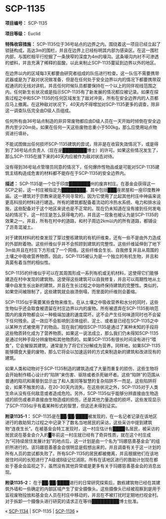 # SCP-1135
                        


**项目编号：** SCP-1135

**项目等级：** Euclid

**特殊收容措施：** SCP-1135位于36号站点的边界之内。围绕着这一项目已经立起了锁链构成，高达3m的围栏，并且在边界上已经标明其内部为感染区。在这一围栏内部，与围栏相平行挖掘了一条狭窄的深度为4m的壕沟。这条壕沟内衬不可渗透的塑料，并且充满了稀释的盐酸，以此来制止SCP-1135蔓延到边界以外的地区。

在边界以内的区域每3天都要由研究者组成的队伍进行检查。这一队伍不需要携带武器或是为了敌对状况做准备，但是在任何处于安全边界以内的情况下都要携带双程通讯的无线对讲机，并且任何时候队员都要保持在一个以上的同伴视线范围之内。任何新生长状况或是指示SCP-1135有了新发展的情况都应被记录。如果在探索过程之中和SCP-1135的任何区域发生了敌对冲突，所有在安全边界内的人员都应马上撤离。在这种敌对状况下，40天内不得增加对SCP-1135更多的调查，除非这一调查队伍完全由D级人员组成。

任何所有由36号站点制造的非异常废物都应由D级人员在一天开始时倾倒在安全边界内至少20m处。如果在任何一天这些废物总重小于500kg，那么应使用站点物资进行填补。

不能试图做出任何损坏SCP-1135建筑的尝试，除非是在收容失效情况下，或是得到了36号站点负责人（现在是████████博士）的许可。如果这些情况发生了，那么SCP-1135在接下来的40天内应被作为敌对状态对待。

没有得到36号站点管理员同意的情况下，任何爆炸性物品或是可能对SCP-1135建筑主结构造成危害的材料都不能存在于SCP-1135的安全边界内。

**描述：** SCP-1135是一个位于印度███████州的废弃村庄。在基金会获得这一SCP之前，这一村庄被指定为████████。其中包括███座房屋和一座印度教神庙。这一建筑对于宗教来说是不同寻常的，因为它使用了比起其他村庄中神庙来说更高科技的材料进行建造。所有的建筑都配备着流动的冷热水系统、电力和排水设施，这些配备对于这个地区来说也是不正常的。现在仍未知道在没有接到任何发电站的情况下，这一村庄是怎么获得电力的，并且这一现象也被认为是SCP-1135的效果之一。并且，所有在村中的道路，和村子周边2km以内的所有道路，都铺设了沥青混凝土。

对于建筑材料的检查发现了穿过整栋建筑的有机纤维束，还有一些不是由外力造成的外部附着物。这些纤维似乎并不会照顾到建筑的完整性。这些纤维延伸到了地下3m处并且在村庄下方形成了一个网络。这些纤维会生长、自我修复并且从周围的土壤之中吸收营养物质。因此，SCP-1135被认为是一个独立的有机生物，并且和真菌有着当然的相似性。

SCP-1135的纤维似乎可以在其周围形成一系列有机或无机材料，这使得它们能够建造在村中发现的建筑物。这使得这些建筑可以自我修复，并且可以周期性地从土壤中自发生长出新的建筑，并且在生长过程之中始终保持建筑的完整性。类似的，如果空间被限制了，这些建筑就会崩溃倒塌，而里面的纤维则会萎缩。

SCP-1135似乎需要某些食物来维生。在从土壤之中吸收营养和水分的同时，这些生物似乎还会取食被遗留在村庄边界以内的废物。所有被遗弃在SCP-1135影响范围内的废弃物都会以一种极端加速的速度腐坏。这不会产生任何味道同时也不会留下任何残余。这一效应不会影响到活体组织、泥土、或者是已经在SCP-1135之中以某种方式被使用了的物品。现在我们相信SCP-1135是通过了某种未知的手段将这些物质转化成为了营养物质。如果这一说法成立，那么我们仍未得知SCP-1135是通过何种手段分辨废物和其他物质的。如果SCP-1135有很长时间没有进行“喂食”，它会摧毁其建筑，通常是为了将它们分解成为营养。同样地，如果SCP-1135能够摄食大量的废物，那么它将会以加速运转的方式来制造新的建筑和改进现有的建筑。

如果人类和动物对于SCP-1135制造的建筑造成了大量而重复的损伤，这些生物将会开始制作精心设计的“陷阱”来伤害、驱除或者杀死破坏者。这些“陷阱”的范围从普通的陷坑和蒺藜到显示出了和人类同等智慧的复杂陷阱不一而足。这些陷阱将会，如果不触发的话，在20-30天内消失。在这些状况之外，SCP-1135对于人类生命从没有任何敌意或者造成危险。另外，SCP-1135似乎能够分辨直接由生物造成的损伤或者非直接由生物造成的损伤，还是其他力量造成的损坏。这些发现显示了SCP-1135似乎有着某种形式的智慧，但这还未得到证实。

**附录1135-1：** SCP-1135是在██/██/████被发现的，在一名记者记录在该地区进行的救助努力过程之中记录下了数名当地居民的采访，这些采访中提到建筑物“连夜生长”。在被基金会特工发现时，这一村庄估计有████名居民，被采访的居民说在基金会介入的█年前这一村庄就已经有了奇异性质，就在这个村庄成为“可持续居住发展计划”的地点后，这一计划是由一个名为“玛娜慈善基金会”的组织所进行的。该玛娜慈善基金会很明显是假想出来的，并且调查有关于这一计划的所有人员的尝试都失败了。所有SCP-1135的居民都被撤离，并且根据他们在该地居住时间的长短进行了A级或B级记忆消除。所有在该地区进行的救助计划现在都处于基金会监视之下，虽然没有其他异常或是更多有关于玛娜慈善基金会的消息出现。

**附录1135-2：** 在于██/██/████进行的日常研究探索后，数栋建筑物已经在其建筑外墙和一些确定的内部区域产生了安全摄像头。这些摄像头已经被观察到是用于监视废物投放和基金会人员在村庄中移动的，并且在不被打扰时定期地扫视全村。对于拆卸一个摄像头进行研究的请求正在等待█████████博士批准。



« [SCP-1134](/scp-1134) | SCP-1135 | [SCP-1136](/scp-1136) »





                    